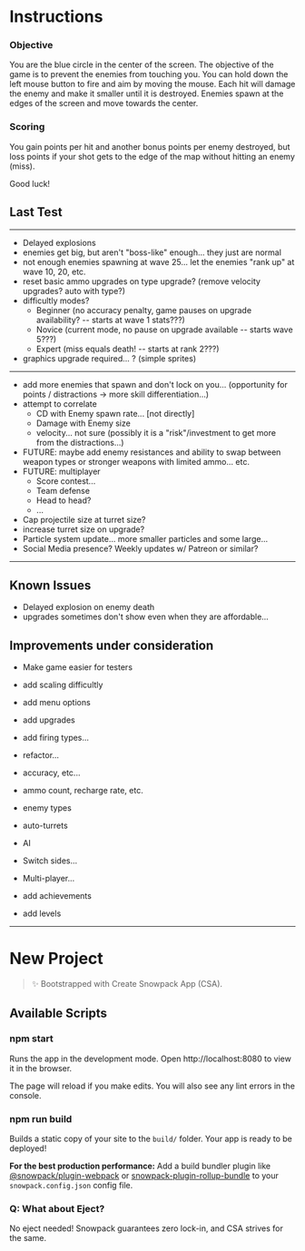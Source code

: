 # Instructions

### Objective
You are the blue circle in the center of the screen.
The objective of the game is to prevent the enemies from touching you.
You can hold down the left mouse button to fire and aim by moving the mouse.
Each hit will damage the enemy and make it smaller until it is destroyed.
Enemies spawn at the edges of the screen and move towards the center.

### Scoring
You gain points per hit and another bonus points per enemy destroyed, but loss points if your shot gets to the edge of the map without hitting an enemy (miss).

Good luck!

## Last Test
---
- Delayed explosions
- enemies get big, but aren't "boss-like" enough... they just are normal
- not enough enemies spawning at wave 25... let the enemies "rank up" at wave 10, 20, etc.
- reset basic ammo upgrades on type upgrade? (remove velocity upgrades? auto with type?)
- difficultly modes? 
    - Beginner (no accuracy penalty, game pauses on upgrade availability? -- starts at wave 1 stats???)
    - Novice (current mode, no pause on upgrade available -- starts wave 5???)
    - Expert (miss equals death! -- starts at rank 2???)
- graphics upgrade required... ? (simple sprites)
---
- add more enemies that spawn and don't lock on you... (opportunity for points / distractions -> more skill differentiation...)
- attempt to correlate
    - CD with Enemy spawn rate... [not directly]
    - Damage with Enemy size
    - velocity... not sure (possibly it is a "risk"/investment to get more from the distractions...)
- FUTURE: maybe add enemy resistances and ability to swap between weapon types or stronger weapons with limited ammo... etc.
- FUTURE: multiplayer
    - Score contest...
    - Team defense
    - Head to head?
    - ...
- Cap projectile size at turret size?
- increase turret size on upgrade?
- Particle system update... more smaller particles and some large...
- Social Media presence? Weekly updates w/ Patreon or similar?
---
## Known Issues

- Delayed explosion on enemy death
- upgrades sometimes don't show even when they are affordable...

## Improvements under consideration

- Make game easier for testers
- add scaling difficultly
- add menu options
- add upgrades
- add firing types...
- refactor...

- accuracy, etc...
- ammo count, recharge rate, etc.

- enemy types
- auto-turrets
- AI
- Switch sides...
- Multi-player...

- add achievements
- add levels

---------------------------

# New Project

> ✨ Bootstrapped with Create Snowpack App (CSA).

## Available Scripts

### npm start

Runs the app in the development mode.
Open http://localhost:8080 to view it in the browser.

The page will reload if you make edits.
You will also see any lint errors in the console.

### npm run build

Builds a static copy of your site to the `build/` folder.
Your app is ready to be deployed!

**For the best production performance:** Add a build bundler plugin like [@snowpack/plugin-webpack](https://github.com/snowpackjs/snowpack/tree/main/plugins/plugin-webpack) or [snowpack-plugin-rollup-bundle](https://github.com/ParamagicDev/snowpack-plugin-rollup-bundle) to your `snowpack.config.json` config file.

### Q: What about Eject?

No eject needed! Snowpack guarantees zero lock-in, and CSA strives for the same.
